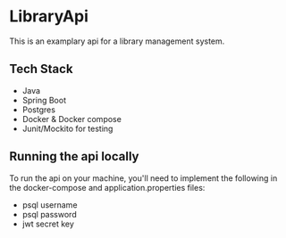 # LibraryApi #
This is an examplary api for a library management system.

## Tech Stack ##
- Java
- Spring Boot
- Postgres
- Docker & Docker compose
- Junit/Mockito for testing

## Running the api locally ##
To run the api on your machine, you'll need to implement the following in the docker-compose and application.properties files:
- psql username
- psql password
- jwt secret key

